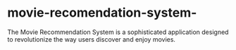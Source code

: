 # movie-recomendation-system-
The Movie Recommendation System is a sophisticated application designed to revolutionize the way users discover and enjoy movies. 

